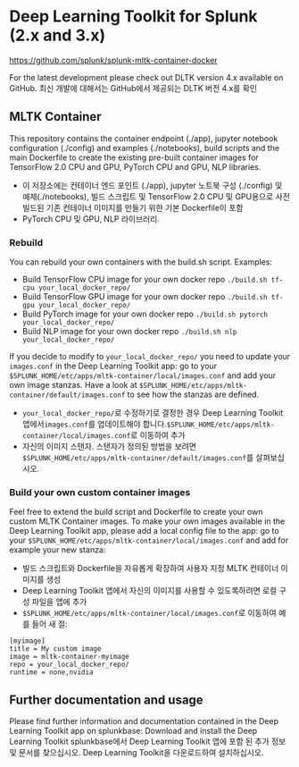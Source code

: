 # Deep Learning Toolkit for Splunk (2.x and 3.x)

<https://github.com/splunk/splunk-mltk-container-docker>

For the latest development please check out DLTK version 4.x available on GitHub.
최신 개발에 대해서는 GitHub에서 제공되는 DLTK 버전 4.x를 확인

## MLTK Container

This repository contains the container endpoint (./app), jupyter notebook configuration (./config) and examples (./notebooks), build scripts and the main Dockerfile to create the existing pre-built container images for TensorFlow 2.0 CPU and GPU, PyTorch CPU and GPU, NLP libraries.
- 이 저장소에는 컨테이너 엔드 포인트 (./app), jupyter 노트북 구성 (./config) 및 예제(./notebooks), 빌드 스크립트 및 TensorFlow 2.0 CPU 및 GPU용으로 사전 빌드된 기존 컨테이너 이미지를 만들기 위한 기본 Dockerfile이 포함
- PyTorch CPU 및 GPU, NLP 라이브러리.

### Rebuild

You can rebuild your own containers with the build.sh script. Examples:

- Build TensorFlow CPU image for your own docker repo `./build.sh tf-cpu your_local_docker_repo/`
- Build TensorFlow GPU image for your own docker repo `./build.sh tf-gpu your_local_docker_repo/`
- Build PyTorch image for your own docker repo `./build.sh pytorch your_local_docker_repo/`
- Build NLP image for your own docker repo `./build.sh nlp your_local_docker_repo/`

If you decide to modify to `your_local_docker_repo/` you need to update your `images.conf` in the Deep Learning Toolkit app: go to your `$SPLUNK_HOME/etc/apps/mltk-container/local/images.conf` and add your own image stanzas. Have a look at `$SPLUNK_HOME/etc/apps/mltk-container/default/images.conf` to see how the stanzas are defined.
- `your_local_docker_repo/`로 수정하기로 결정한 경우 Deep Learning Toolkit 앱에서`images.conf`를 업데이트해야 합니다.`$SPLUNK_HOME/etc/apps/mltk-container/local/images.conf`로 이동하여 추가
- 자신의 이미지 스탠자. 스탠자가 정의된 방법을 보려면`$SPLUNK_HOME/etc/apps/mltk-container/default/images.conf`를 살펴보십시오.

### Build your own custom container images

Feel free to extend the build script and Dockerfile to create your own custom MLTK Container images. To make your own images available in the Deep Learning Toolkit app, please add a local config file to the app: go to your `$SPLUNK_HOME/etc/apps/mltk-container/local/images.conf` and add for example your new stanza:
- 빌드 스크립트와 Dockerfile을 자유롭게 확장하여 사용자 지정 MLTK 컨테이너 이미지를 생성
- Deep Learning Toolkit 앱에서 자신의 이미지를 사용할 수 있도록하려면 로컬 구성 파일을 앱에 추가
- `$SPLUNK_HOME/etc/apps/mltk-container/local/images.conf`로 이동하여 예를 들어 새 절:

```properties
[myimage]
title = My custom image
image = mltk-container-myimage
repo = your_local_docker_repo/
runtime = none,nvidia
```

## Further documentation and usage

Please find further information and documentation contained in the Deep Learning Toolkit app on splunkbase: Download and install the Deep Learning Toolkit
splunkbase에서 Deep Learning Toolkit 앱에 포함 된 추가 정보 및 문서를 찾으십시오. Deep Learning Toolkit을 다운로드하여 설치하십시오.